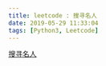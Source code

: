 ```yaml
---
title: leetcode : 搜寻名人
date: 2019-05-29 11:33:04
tags: [Python3, Leetcode]
---
```


[搜寻名人](https://leetcode-cn.com/problems/find-the-celebrity/)

